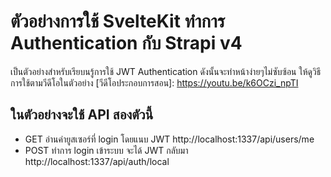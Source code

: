 # ตัวอย่างการใช้ SvelteKit ทำการ Authentication กับ Strapi v4
เป็นตัวอย่างสำหรับเรียบนรู้การใช้ JWT Authentication ดังนั้นจะทำหน้าง่ายๆไม่ซับซ้อน ให้ดูวิธีการใช้ตามวีดีโอในตัวอย่าง 
[วีดีโอประกอบการสอน]: https://youtu.be/k6OCzi_npTI

## ในตัวอย่างจะใช้ API สองตัวนี้ 
+ GET อ่านค่ายูสเซอร์ที่ login โดยแนบ JWT
http://localhost:1337/api/users/me
+ POST ทำการ login เข้าระบบ จะได้ JWT กลับมา
http://localhost:1337/api/auth/local


